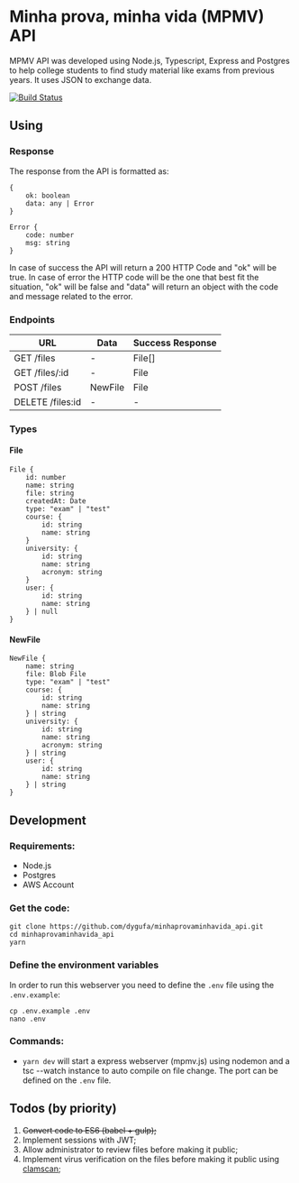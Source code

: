 # Minha prova, minha vida (MPMV) API

MPMV API was developed using Node.js, Typescript, Express and Postgres to help college students to find study material like exams from previous years. It uses JSON to exchange data.

[![Build Status](https://travis-ci.org/dygufa/minhaprovaminhavida_api.svg?branch=master)](https://travis-ci.org/dygufa/minhaprovaminhavida_api)

## Using

### Response 

The response from the API is formatted as:

```
{
    ok: boolean
    data: any | Error
} 

Error {
    code: number
    msg: string
}
```

In case of success the API will return a 200 HTTP Code and "ok" will be true. In case of error the HTTP code will be the one that best fit the situation, "ok" will be false and "data" will return an object with the code and message related to the error.

### Endpoints

URL | Data | Success Response |
--- | --- | ---
GET /files | - | File[]
GET /files/:id | - | File
POST /files | NewFile | File
DELETE /files:id | - | -



### Types

#### File
```
File {
    id: number
    name: string
    file: string
    createdAt: Date 
    type: "exam" | "test"
    course: {
        id: string
        name: string
    }
    university: {
        id: string
        name: string
        acronym: string
    }
    user: {
        id: string
        name: string
    } | null
}
```

#### NewFile
```
NewFile {
    name: string
    file: Blob File
    type: "exam" | "test"
    course: {
        id: string
        name: string
    } | string
    university: {
        id: string
        name: string
        acronym: string
    } | string
    user: {
        id: string
        name: string
    } | string
}
```

## Development

### Requirements:

* Node.js
* Postgres
* AWS Account

### Get the code:
```
git clone https://github.com/dygufa/minhaprovaminhavida_api.git
cd minhaprovaminhavida_api
yarn
```

### Define the environment variables

In order to run this webserver you need to define the `.env` file using the `.env.example`:

```
cp .env.example .env
nano .env
```

### Commands:

- `yarn dev` will start a express webserver (mpmv.js) using nodemon and a tsc --watch instance to auto compile on file change. The port can be defined on the `.env` file.

## Todos (by priority)

1. ~~Convert code to ES6 (babel + gulp);~~
2. Implement sessions with JWT;
3. Allow administrator to review files before making it public;
4. Implement virus verification on the files before making it public using [clamscan](https://www.npmjs.com/package/clamscan);

